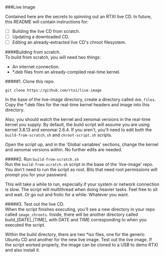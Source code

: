 ###Live Image

Contained here are the secrets to spinning out an RTXI live CD. In future, this README will contain instructions for:  
 - [ ] Building the live CD from scratch.  
 - [ ] Updating a downloaded CD.  
 - [ ] Editing an already-extracted live CD's chroot filesystem.  

####Building from scratch.  
To build from scratch, you will need two things:  
 - An internet connection. 
 - \*.deb files from an already-compiled real-time kernel.  

#####1. Clone this repo. 
````
git clone https://github.com/rtxi/live-image
````

In the base of the live-image directory, create a directory called `deb_files`. Copy the \*.deb files for the real-time kernel headers and image into this directory.  

Also, you should watch the kernel and xenomai versions in the real-time kernel you supply. By default, the build script will assume you are using kernel 3.8.13 and xenomai 2.6.4. If you aren't, you'll need to edit both the `build-from-scratch.sh` and `chroot-script.sh` scripts. 

Open the script up, and in the 'Global variables' sections, change the kernel and xenomai versions within. No further edits are needed.  

#####2. Run `build-from-scratch.sh`  
Run the `build-from-scratch.sh` script in the base of the 'live-image' repo. You don't need to run the script as root. Bits that need root permissions will prompt you for your password.  

This will take a while to run, especially if your system or network connection is slow. The script will multithread when doing heavier tasks. Feel free to sit and wait. Or go out and frolic for a while. Whatever you want.  


#####3. Test out the live CD.  
When the script finishes executing, you'll see a new directory in your repo called `image_chroots`. Inside, there will be another directory called build_[DATE]_[TIME], with DATE and TIME corresponding to when you executed the script. 

Within the build directory, there are two *iso files, one for the generic Ubuntu CD and another for the new live image. Test out the live image. If the script worked properly, the image can be cloned to a USB to demo RTXI and also install it.  
